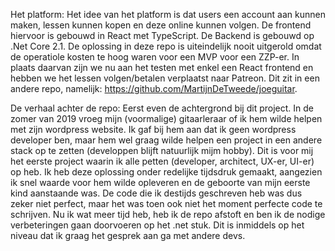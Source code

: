 Het platform:
Het idee van het platform is dat users een account aan kunnen maken, lessen kunnen kopen en deze online kunnen volgen. De frontend hiervoor is gebouwd in React met TypeScript. De Backend is gebouwd op .Net Core 2.1. De oplossing in deze repo is uiteindelijk nooit uitgerold omdat de operatiole kosten te hoog waren voor een MVP voor een ZZP-er. In plaats daarvan zijn we nu aan het testen met enkel een React frontend en hebben we het lessen volgen/betalen verplaatst naar Patreon. Dit zit in een andere repo, namelijk: https://github.com/MartijnDeTweede/joeguitar.

De verhaal achter de repo:
Eerst even de achtergrond bij dit project. In de zomer van 2019 vroeg mijn (voormalige) gitaarleraar of ik hem wilde helpen met zijn wordpress website. Ik gaf bij hem aan dat ik geen wordpress developer ben, maar hem wel graag wilde helpen een project in een andere stack op te zetten (developpen blijft natuurlijk mijm hobby). Dit is voor mij het eerste project waarin ik alle petten (developer, architect, UX-er, UI-er) op heb. Ik heb deze oplossing onder redelijke tijdsdruk gemaakt, aangezien ik snel waarde voor hem wilde opleveren en de geboorte van mijn eerste kind aanstaande was. De code die ik destijds geschreven heb was dus zeker niet perfect, maar het was toen ook niet het moment perfecte code te schrijven. Nu ik wat meer tijd heb, heb ik de repo afstoft en ben ik de nodige verbeteringen gaan doorvoeren op het .net stuk. Dit is inmiddels op het niveau dat ik graag het gesprek aan ga met andere devs. 
